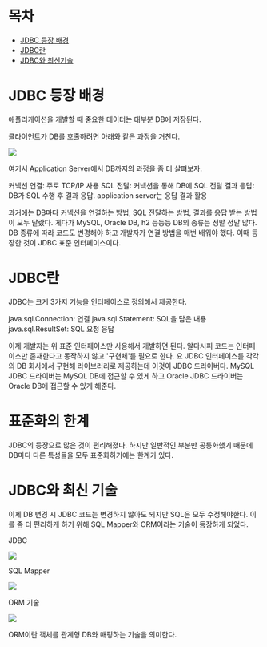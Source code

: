 # 목차
- [JDBC 등장 배경](#jdbc-등장-배경)
- [JDBC란](#jdbc란)
- [JDBC와 최신기술](#jdbc와-최신-기술)
 

# JDBC 등장 배경

애플리케이션을 개발할 때 중요한 데이터는 대부분 DB에 저장된다.

클라이언트가 DB를 호출하려면 아래와 같은 과정을 거친다.

![](https://img1.daumcdn.net/thumb/R1280x0/?scode=mtistory2&fname=https%3A%2F%2Fblog.kakaocdn.net%2Fdn%2FbwzRx8%2FbtrzvyuC4Sl%2FyqKRQHdprsqpJFdH7xobHK%2Fimg.png)

여기서 Application Server에서 DB까지의 과정을 좀 더 살펴보자.

커넥션 연결: 주로 TCP/IP 사용
SQL 전달: 커넥션을 통해 DB에 SQL 전달
결과 응답: DB가 SQL 수행 후 결과 응답. application server는 응답 결과 활용
 

 과거에는 DB마다 커넥션을 연결하는 방법, SQL 전달하는 방법, 결과를 응답 받는 방법이 모두 달랐다. 게다가 MySQL, Oracle DB, h2 등등등 DB의 종류는 정말 정말 많다. DB 종류에 따라 코드도 변경해야 하고 개발자가 연결 방법을 매번 배워야 했다. 이때 등장한 것이 JDBC 표준 인터페이스이다.

 # JDBC란

JDBC는 크게 3가지 기능을 인터페이스로 정의해서 제공한다.

java.sql.Connection: 연결
java.sql.Statement: SQL을 담은 내용
java.sql.ResultSet: SQL 요청 응답
 

 이제 개발자는 위 표준 인터페이스만 사용해서 개발하면 된다. 알다시피 코드는 인터페이스만 존재한다고 동작하지 않고 '구현체'를 필요로 한다. 요 JDBC 인터페이스를 각각의 DB 회사에서 구현해 라이브러리로 제공하는데 이것이 JDBC 드라이버다. MySQL JDBC 드라이버는 MySQL DB에 접근할 수 있게 하고 Oracle JDBC 드라이버는 Oracle DB에 접근할 수 있게 해준다.

# 표준화의 한계

JDBC의 등장으로 많은 것이 편리해졌다. 하지만 일반적인 부분만 공통화했기 때문에 DB마다 다른 특성들을 모두 표준화하기에는 한계가 있다.
 
# JDBC와 최신 기술

이제 DB 변경 시 JDBC 코드는 변경하지 않아도 되지만 SQL은 모두 수정해야한다.
이를 좀 더 편리하게 하기 위해 SQL Mapper와 ORM이라는 기술이 등장하게 되었다.

JDBC

![](https://img1.daumcdn.net/thumb/R1280x0/?scode=mtistory2&fname=https%3A%2F%2Fblog.kakaocdn.net%2Fdn%2FuBZqh%2FbtrzuQbNHYl%2F6bmsT6rMKCNbS7cRJtqO21%2Fimg.png)

SQL Mapper

![](https://img1.daumcdn.net/thumb/R1280x0/?scode=mtistory2&fname=https%3A%2F%2Fblog.kakaocdn.net%2Fdn%2FC3oFm%2FbtrzuVYdAig%2FjghdiqbHPuKKTpwpSaPJOk%2Fimg.png)

ORM 기술

![](https://img1.daumcdn.net/thumb/R1280x0/?scode=mtistory2&fname=https%3A%2F%2Fblog.kakaocdn.net%2Fdn%2FdLxD2S%2Fbtrzvxig8b7%2FVZHKq7gARRpPj5W9rDL1O1%2Fimg.png)

ORM이란 객체를 관계형 DB와 매핑하는 기술을 의미한다.


